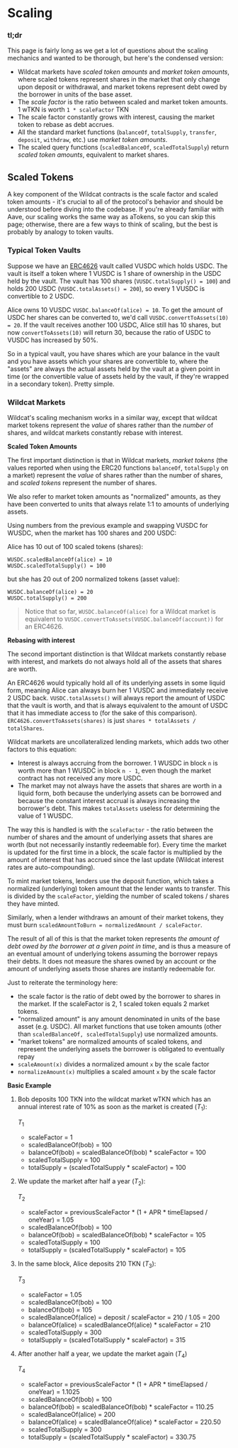 # Scaling

### tl;dr

This page is fairly long as we get a lot of questions about the scaling mechanics and wanted to be thorough, but here's the condensed version:

- Wildcat markets have *scaled token amounts* and *market token amounts*, where scaled tokens represent shares in the market that only change upon deposit or withdrawal, and market tokens represent debt owed by the borrower in units of the base asset.
- The *scale factor* is the ratio between scaled and market token amounts. 1 wTKN is worth `1 * scaleFactor` TKN
- The scale factor constantly grows with interest, causing the market token to rebase as debt accrues.
- All the standard market functions (`balanceOf`, `totalSupply`, `transfer`, `deposit`, `withdraw`, etc.) use *market token amounts*.
- The scaled query functions (`scaledBalanceOf`, `scaledTotalSupply`) return *scaled token amounts*, equivalent to market shares.

## Scaled Tokens

A key component of the Wildcat contracts is the scale factor and scaled token amounts - it's crucial to all of the protocol's behavior and should be understood before diving into the codebase. If you're already familiar with Aave, our scaling works the same way as aTokens, so you can skip this page; otherwise, there are a few ways to think of scaling, but the best is probably by analogy to token vaults.

### Typical Token Vaults

Suppose we have an [ERC4626](https://eips.ethereum.org/EIPS/eip-4626#methods) vault called VUSDC which holds USDC. The vault is itself a token where 1 VUSDC is 1 share of ownership in the USDC held by the vault. The vault has 100 shares (`VUSDC.totalSupply() = 100`) and holds 200 USDC (`VUSDC.totalAssets() = 200`), so every 1 VUSDC is convertible to 2 USDC.

Alice owns 10 VUSDC `VUSDC.balanceOf(alice) = 10`. To get the amount of USDC her shares can be converted to, we'd call `VUSDC.convertToAssets(10) = 20`. If the vault receives another 100 USDC, Alice still has 10 shares, but now `convertToAssets(10)` will return 30, because the ratio of USDC to VUSDC has increased by 50%.

So in a typical vault, you have shares which are your balance in the vault and you have assets which your shares are convertible to, where the "assets" are always the actual assets held by the vault at a given point in time (or the convertible value of assets held by the vault, if they're wrapped in a secondary token). Pretty simple.

### Wildcat Markets

Wildcat's scaling mechanism works in a similar way, except that wildcat market tokens represent the *value* of shares rather than the *number* of shares, and wildcat markets constantly rebase with interest.

**Scaled Token Amounts**

The first important distinction is that in Wildcat markets, *market tokens* (the values reported when using the ERC20 functions `balanceOf`, `totalSupply` on a market) represent the *value* of shares rather than the number of shares, and *scaled tokens* represent the number of shares.

We also refer to market token amounts as "normalized" amounts, as they have been converted to units that always relate 1:1 to amounts of underlying assets.

Using numbers from the previous example and swapping VUSDC for WUSDC, when the market has 100 shares and 200 USDC:

Alice has 10 out of 100 scaled tokens (shares):
```solidity
WUSDC.scaledBalanceOf(alice) = 10
WUSDC.scaledTotalSupply() = 100
```

but she has 20 out of 200 normalized tokens (asset value):
```solidity
WUSDC.balanceOf(alice) = 20
WUSDC.totalSupply() = 200
```

> Notice that so far, `WUSDC.balanceOf(alice)` for a Wildcat market is equivalent to `VUSDC.convertToAssets(VUSDC.balanceOf(account))` for an ERC4626.



**Rebasing with interest**

The second important distinction is that Wildcat markets constantly rebase with interest, and markets do not always hold all of the assets that shares are worth. 

An ERC4626 would typically hold all of its underlying assets in some liquid form, meaning Alice can always burn her 1 VUSDC and immediately receive 2 USDC back. `VUSDC.totalAssets()` will always report the amount of USDC that the vault is worth, and that is always equivalent to the amount of USDC that it has immediate access to (for the sake of this comparison). `ERC4626.convertToAssets(shares)` is just `shares * totalAssets / totalShares`.

Wildcat markets are uncollateralized lending markets, which adds two other factors to this equation:
- Interest is always accruing from the borrower. 1 WUSDC in block `n` is worth more than 1 WUSDC in block `n - 1`, even though the market contract has not received any more USDC.
- The market may not always have the assets that shares are worth in a liquid form, both because the underlying assets can be borrowed and because the constant interest accrual is always increasing the borrower's debt. This makes `totalAssets` useless for determining the value of 1 WUSDC.


The way this is handled is with the `scaleFactor` - the ratio between the number of shares and the amount of underlying assets that shares are worth (but not necessarily instantly redeemable for). Every time the market is updated for the first time in a block, the scale factor is multiplied by the amount of interest that has accrued since the last update (Wildcat interest rates are auto-compounding).

To mint market tokens, lenders use the deposit function, which takes a normalized (underlying) token amount that the lender wants to transfer. This is divided by the `scaleFactor`, yielding the number of scaled tokens / shares they have minted.

Similarly, when a lender withdraws an amount of their market tokens, they must burn `scaledAmountToBurn = normalizedAmount / scaleFactor`.

The result of all of this is that the market token represents *the amount of debt owed by the borrower at a given point in time*, and is thus a measure of an eventual amount of underlying tokens assuming the borrower repays their debts. It does not measure the shares owned by an account or the amount of underlying assets those shares are instantly redeemable for.

Just to reiterate the terminology here:
- the scale factor is the ratio of debt owed by the borrower to shares in the market. If the scaleFactor is 2, 1 scaled token equals 2 market tokens.
- "normalized amount" is any amount denominated in units of the base asset (e.g. USDC). All market functions that use token amounts (other than `scaledBalanceOf, scaledTotalSupply`) use normalized amounts.
- "market tokens" are normalized amounts of scaled tokens, and represent the underlying assets the borrower is obligated to eventually repay 
- `scaleAmount(x)` divides a normalized amount `x` by the scale factor
- `normalizeAmount(x)` multiplies a scaled amount `x` by the scale factor



**Basic Example**

1. Bob deposits 100 TKN into the wildcat market wTKN which has an annual interest rate of 10% as soon as the market is created ($T_1$):

    $T_1$
    - scaleFactor = 1
    - scaledBalanceOf(bob) = 100
    - balanceOf(bob) = scaledBalanceOf(bob) * scaleFactor = 100
    - scaledTotalSupply = 100
    - totalSupply = (scaledTotalSupply * scaleFactor) = 100

2. We update the market after half a year ($T_{2}$):

    $T_2$
    - scaleFactor = previousScaleFactor * (1 + APR * timeElapsed / oneYear) = 1.05
    - scaledBalanceOf(bob) = 100
    - balanceOf(bob) = scaledBalanceOf(bob) * scaleFactor = 105
    - scaledTotalSupply = 100
    - totalSupply = (scaledTotalSupply * scaleFactor) = 105

3. In the same block, Alice deposits 210 TKN ($T_{3}$):

    $T_{3}$
    - scaleFactor = 1.05
    - scaledBalanceOf(bob) = 100
    - balanceOf(bob) = 105
    - scaledBalanceOf(alice) = deposit / scaleFactor = 210 / 1.05 = 200
    - balanceOf(alice) = scaledBalanceOf(alice) * scaleFactor = 210
    - scaledTotalSupply = 300
    - totalSupply = (scaledTotalSupply * scaleFactor) = 315

4. After another half a year, we update the market again ($T_4$)

    $T_4$
    - scaleFactor = previousScaleFactor * (1 + APR * timeElapsed / oneYear) = 1.1025
    - scaledBalanceOf(bob) = 100
    - balanceOf(bob) = scaledBalanceOf(bob) * scaleFactor = 110.25
    - scaledBalanceOf(alice) = 200
    - balanceOf(alice) = scaledBalanceOf(alice) * scaleFactor = 220.50
    - scaledTotalSupply = 300
    - totalSupply = (scaledTotalSupply * scaleFactor) = 330.75
